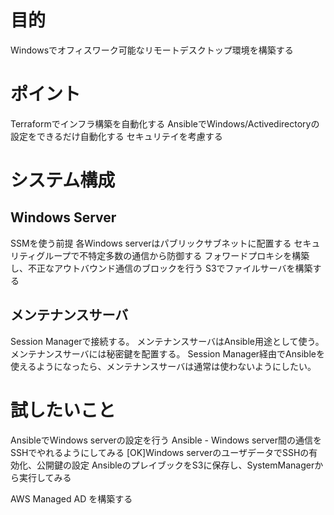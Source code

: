 # 目的
Windowsでオフィスワーク可能なリモートデスクトップ環境を構築する

# ポイント
Terraformでインフラ構築を自動化する
AnsibleでWindows/Activedirectoryの設定をできるだけ自動化する
セキュリテイを考慮する


# システム構成

## Windows Server
SSMを使う前提
各Windows serverはパブリックサブネットに配置する
セキュリティグループで不特定多数の通信から防御する
フォワードプロキシを構築し、不正なアウトバウンド通信のブロックを行う
S3でファイルサーバを構築する

## メンテナンスサーバ
Session Managerで接続する。
メンテナンスサーバはAnsible用途として使う。
メンテナンスサーバには秘密鍵を配置する。
Session Manager経由でAnsibleを使えるようになったら、メンテナンスサーバは通常は使わないようにしたい。

# 試したいこと
AnsibleでWindows serverの設定を行う
Ansible - Windows server間の通信をSSHでやれるようにしてみる
[OK]Windows serverのユーザデータでSSHの有効化、公開鍵の設定
AnsibleのプレイブックをS3に保存し、SystemManagerから実行してみる

AWS Managed AD を構築する

